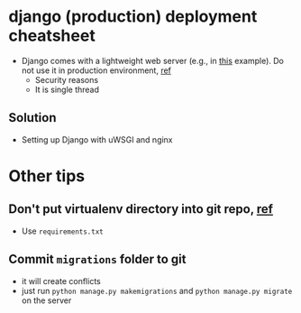# django (production) deployment cheatsheet

* Django comes with a lightweight web server (e.g., in [this](https://github.com/HemingwayLee/django-deployment-cheatsheet/tree/master/dummy-django-project) example). Do not use it in production environment, [ref](https://stackoverflow.com/questions/4867793/using-djangos-built-in-web-server-in-a-production-environment
)
  * Security reasons
  * It is single thread

## Solution
* Setting up Django with uWSGI and nginx

# Other tips
## Don't put virtualenv directory into git repo, [ref](https://stackoverflow.com/questions/6590688/is-it-bad-to-have-my-virtualenv-directory-inside-my-git-repository)
* Use `requirements.txt`

## Commit `migrations` folder to git
* it will create conflicts
* just run `python manage.py makemigrations` and `python manage.py migrate` on the server


